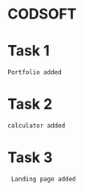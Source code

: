 # CODSOFT

# Task 1 
    Portfolio added
# Task 2 
    calculator added
# Task 3 
     Landing page added